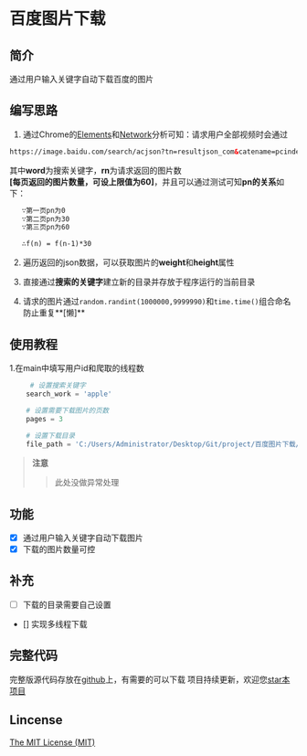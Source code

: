 # 百度图片下载

## 简介
通过用户输入关键字自动下载百度的图片


## 编写思路
1. 通过Chrome的[Elements](https://developers.google.com/web/tools/chrome-devtools/css/)和[Network](https://developers.google.com/web/tools/chrome-devtools/network/)分析可知：请求用户全部视频时会通过

```html
https://image.baidu.com/search/acjson?tn=resultjson_com&catename=pcindexnew&ipn=rj&ct=201326592&is=&fp=result&queryWord=&cl=2&lm=-1&ie=utf-8&oe=utf-8&adpicid=&st=-1&z=&ic=0&word=python&face=0&istype=2&qc=&nc=1&fr=&pn=0&rn=30
```

其中**word**为搜索关键字，**rn**为请求返回的图片数<br>
**[每页返回的图片数量，可设上限值为60]**，并且可以通过测试可知**pn的关系**如下：
```html
   ∵第一页pn为0
   ∵第二页pn为30
   ∵第三页pn为60

   ∴f(n) = f(n-1)*30
```



2. 遍历返回的json数据，可以获取图片的**weight**和**height**属性
   
3. 直接通过**搜索的关键字**建立新的目录并存放于程序运行的当前目录

4. 请求的图片通过```random.randint(1000000,9999990)```和```time.time()```组合命名防止重复**[懒]**


## 使用教程
1.在main中填写用户id和爬取的线程数

```python
     # 设置搜索关键字
    search_work = 'apple'

    # 设置需要下载图片的页数
    pages = 3
    
    # 设置下载目录
    file_path = 'C:/Users/Administrator/Desktop/Git/project/百度图片下载/' + search_work + '/'
```

>**注意**
>
>>此处没做异常处理



## 功能

* [x] 通过用户输入关键字自动下载图片
* [x] 下载的图片数量可控

## 补充
* [ ] 下载的目录需要自己设置
* [] 实现多线程下载



## 完整代码
完整版源代码存放在[github](https://github.com/Bqrookie/project)上，有需要的可以下载
项目持续更新，欢迎您[star本项目](https://github.com/Bqrookie/project)

## Lincense
 [The MIT License (MIT)](http://opensource.org/licenses/MIT)

